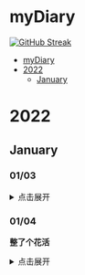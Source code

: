 # myDiary

[![GitHub Streak](https://github-readme-streak-stats.herokuapp.com/?user=vvmdx&theme=gruvbox&date_format=%5BY.%5Dn.j)](https://git.io/streak-stats)

- [myDiary](#mydiary)
- [2022](#2022)
  - [January](#january)
# 2022

## January

### 01/03

<details>
    <summary>点击展开</summary>



今天突发奇想，想做一下学习记录，当作小日记之类的（主要是想和博客分开，博客记录的都是一些专题，这里更想分享记录一些好玩的有趣的或者提高生产力的东西），一方面可以看看自己学习的进度和效率，一方面通过日记也可以倒逼自己不摸鱼（尽量...

**整了个花活**

Github连续贡献记录：可以统计总贡献/当前连续贡献天数/最长连续贡献天数，倒逼自己每天都记录的神器

项目地址：https://github.com/DenverCoder1/github-readme-streak-stats

md生成器：http://github-readme-streak-stats.herokuapp.com/demo/

使用方式：生成器里username改成自己的github名字，其他的按个人喜好修改，把markdown复制到你的md里就完事了

**整了个花活\*2**

vscode快速生成github readme的目录：https://github.com/yzhang-gh/vscode-markdown
1. vscode里搜索拓展：markdown all in one
2. 用vscode打开md

3. 用该拓展创建目录

>  各级标题多了可以试试




**github和本地git远程关联**

1. github新建个仓库

2. 本地新建个文件夹，路径不带中文

3. 文件夹下打开git cmd，`git init`

4. 与远程仓库绑定

   - ssh：` git remote add origin git@github.com:vvmdx/myDiary.git`
   - https：` git remote add origin https://github.com/vvmdx/myDiary.git`

   - 我ssh整完了连不上，在合并仓库的时候会报

     ```bash
     $ git pull --rebase origin main
     
     ssh: connect to host github.com port 22: Connection timed out
     fatal: Could not read from remote repository.
     
     Please make sure you have the correct access rights
     and the repository exists.
     ```

     查了下，改成https就好了，修改步骤：

     - 移除远程仓库配置 `git remote rm origin` 
     - 重新添加 ` git remote add origin https://github.com/vvmdx/myDiary.git`

5. 查看远程仓库：

   ```bash
   $ git remote -v
   origin  https://github.com/vvmdx/myDiary.git (fetch)
   origin  https://github.com/vvmdx/myDiary.git (push)
   ```

6. 拉取

   ```bash
   $ git pull origin main
   remote: Enumerating objects: 3, done.
   remote: Counting objects: 100% (3/3), done.
   remote: Total 3 (delta 0), reused 0 (delta 0), pack-reused 0
   Unpacking objects: 100% (3/3), 615 bytes | 55.00 KiB/s, done.
   From https://github.com/vvmdx/myDiary
    * branch            main       -> FETCH_HEAD
    * [new branch]      main       -> origin/main
   ```

7. 由于github现在默认是main分支，而本地git init的还是master分支，所以要改下

   - 新建分支`git checkout -b main`
   - 合并分支`git merge master`

8. 把所有东西添加到缓存区 `git add .`

9. 查看仓库和缓存区哪里不一样（修改了的意思）`git status`

10. 提交到本地 `git commit -m '随便写'`

11. 推送到远程 `git push origin main`

**继续整理sql注入专题总结**

今天总算把报错注入全搞定了，之前还真不知道居然有这么多种姿势，总结了一下其实很多都是因为各种函数的参数格式不正确导致的，或许将来某一天有新的函数的时候，也可以按这个方式找找新的利用姿势也说不定

</details>

### 01/04

**整了个花活**

<details>
    <summary>点击展开</summary>
没错这就是花活了，因为想着一篇日记还挺不少的，想到之前好像在github的readme看别人有代码折叠的功能，于是想着能不能把内容折叠起来方便找，就搜了一下，没想到还真的可以，不过typora的md语法和github的GFW还是有点区别的，这个虽然在github的readme上可以折叠，但是在typora里面是不可以折叠的，究其原因应该是typora的折叠属于h5标签，而h5标签里不支持md语法导致的吧（我猜的



</details>

